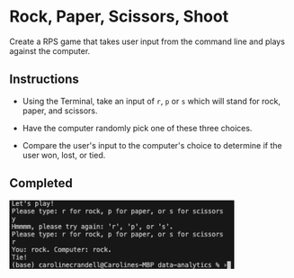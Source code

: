 # Rock, Paper, Scissors, Shoot

Create a RPS game that takes user input from the command line and plays against the computer.

## Instructions

- Using the Terminal, take an input of `r`, `p` or `s` which will stand for rock, paper, and scissors.

- Have the computer randomly pick one of these three choices.

- Compare the user's input to the computer's choice to determine if the user won, lost, or tied.

## Completed

<img src="images/rps.png" width="400" />
